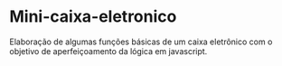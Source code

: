 # Mini-caixa-eletronico
Elaboração de algumas funções básicas de um caixa eletrônico com o objetivo de aperfeiçoamento da lógica em  javascript.
